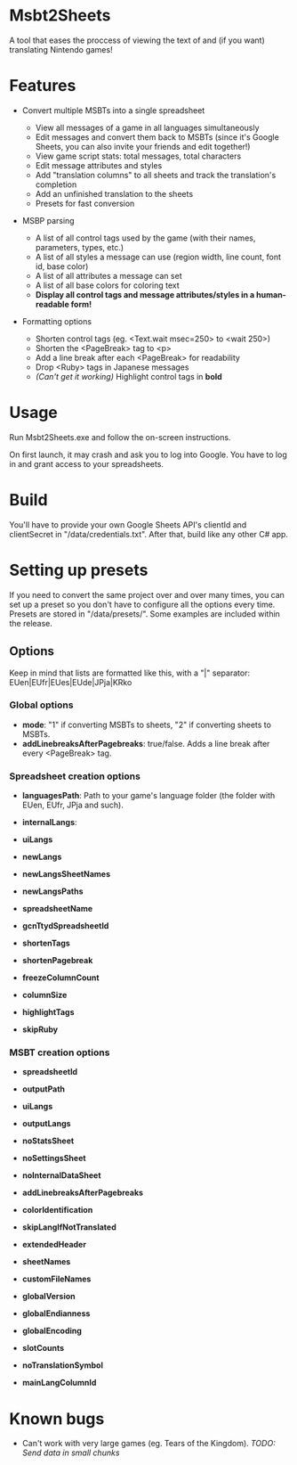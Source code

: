 # Msbt2Sheets
A tool that eases the proccess of viewing the text of and (if you want) translating Nintendo games!

# Features
- Convert multiple MSBTs into a single spreadsheet
  - View all messages of a game in all languages simultaneously
  - Edit messages and convert them back to MSBTs (since it's Google Sheets, you can also invite your friends and edit together!)
  - View game script stats: total messages, total characters
  - Edit message attributes and styles
  - Add "translation columns" to all sheets and track the translation's completion
  - Add an unfinished translation to the sheets
  - Presets for fast conversion
 
- MSBP parsing
  - A list of all control tags used by the game (with their names, parameters, types, etc.)
  - A list of all styles a message can use (region width, line count, font id, base color)
  - A list of all attributes a message can set
  - A list of all base colors for coloring text
  - **Display all control tags and message attributes/styles in a human-readable form!**
 
- Formatting options
  - Shorten control tags (eg. <Text.wait msec=250> to <wait 250>)
  - Shorten the \<PageBreak\> tag to \<p\>
  - Add a line break after each \<PageBreak\> for readability
  - Drop \<Ruby\> tags in Japanese messages
  - *(Can't get it working)* Highlight control tags in **bold**

# Usage
Run Msbt2Sheets.exe and follow the on-screen instructions.

On first launch, it may crash and ask you to log into Google. You have to log in and grant access to your spreadsheets.

# Build
You'll have to provide your own Google Sheets API's clientId and clientSecret in "/data/credentials.txt". After that, build like any other C# app.

# Setting up presets
If you need to convert the same project over and over many times, you can set up a preset so you don't have to configure all the options every time. Presets are stored in "/data/presets/". Some examples are included within the release.

## Options
Keep in mind that lists are formatted like this, with a "|" separator: EUen|EUfr|EUes|EUde|JPja|KRko
### Global options
- **mode**: "1" if converting MSBTs to sheets, "2" if converting sheets to MSBTs.
- **addLinebreaksAfterPagebreaks**: true/false. Adds a line break after every \<PageBreak\> tag.

### Spreadsheet creation options
- **languagesPath**: Path to your game's language folder (the folder with EUen, EUfr, JPja and such).
- **internalLangs**: 
- **uiLangs**
- **newLangs**
- **newLangsSheetNames**
- **newLangsPaths**
- **spreadsheetName**
- **gcnTtydSpreadsheetId**
  
- **shortenTags**
- **shortenPagebreak**
- **freezeColumnCount**
- **columnSize**
- **highlightTags**
- **skipRuby**

### MSBT creation options
- **spreadsheetId**
- **outputPath**
- **uiLangs**
- **outputLangs**

- **noStatsSheet**
- **noSettingsSheet**
- **noInternalDataSheet**

- **addLinebreaksAfterPagebreaks**
- **colorIdentification**

- **skipLangIfNotTranslated**
- **extendedHeader**
- **sheetNames**
- **customFileNames**

- **globalVersion**
- **globalEndianness**
- **globalEncoding**
- **slotCounts**

- **noTranslationSymbol**
- **mainLangColumnId**

# Known bugs
- Can't work with very large games (eg. Tears of the Kingdom). *TODO: Send data in small chunks*
